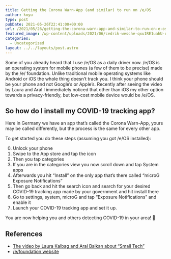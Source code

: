 ```yaml
---
title: Getting the Corona Warn-App (and similar) to run on /e/OS
author: koyu
type: post
pubDate: 2021-05-26T22:41:00+00:00
url: /2021/05/26/getting-the-corona-warn-app-and-similar-to-run-on-e-os/
featured_image: /wp-content/uploads/2021/06/cedrik-wesche-qxu1RE1uahU-unsplash.jpg
categories:
  - Uncategorized
layout: ../../layouts/post.astro
---
```

Some of you already heard that I use /e/OS as a daily driver now. /e/OS is an operating system for mobile phones (a few of them to be precise) made by the /e/ foundation. Unlike traditional mobile operating systems like Android or iOS the whole thing doesn&#8217;t track you. I think your phone should be your phone and not Google&#8217;s or Apple&#8217;s. Recently after seeing the video by Laura and Aral I immediately noticed that other than iOS my other option towards a privacy-friendly, but low-cost mobile device would be /e/OS.

## So how do I install my COVID-19 tracking app?

Here in Germany we have an app that&#8217;s called the Corona Warn-App, yours may be called differently, but the process is the same for every other app.

To get started you do these steps (assuming you got /e/OS installed):

<ol start="0">
  <li>
    Unlock your phone
  </li>
  <li>
    Swipe to the App store and tap the icon
  </li>
  <li>
    Then you tap categories
  </li>
  <li>
    If you are in the categories view you now scroll down and tap System apps
  </li>
  <li>
    Afterwards you hit &#8220;Install&#8221; on the only app that&#8217;s there called &#8220;microG Exposure Notifications&#8221;
  </li>
  <li>
    Then go back and hit the search icon and search for your desired COVID-19 tracking app made by your government and hit install there
  </li>
  <li>
    Go to settings, system, microG and tap &#8220;Exposure Notifications&#8221; and enable it
  </li>
  <li>
    Launch your COVID-19 tracking app and set it up.
  </li>
</ol>

You are now helping you and others detecting COVID-19 in your area! 🎉

## References

  * <a href="https://vimeo.com/342972799" target="_blank" rel="noreferrer noopener">The video by Laura Kalbag and Aral Balkan about &#8220;Small Tech&#8221;</a>
  * <a href="https://e.foundation" target="_blank" rel="noreferrer noopener">/e/foundation website</a>